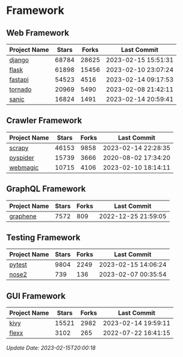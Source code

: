 # Framework

## Web Framework
| Project Name | Stars | Forks | Last Commit |
| ------------ | ----- | ----- | ----------- |
| [django](https://github.com/django/django) | 68784 | 28625 | 2023-02-15 15:51:31 |
| [flask](https://github.com/pallets/flask) | 61898 | 15456 | 2023-02-10 23:07:24 |
| [fastapi](https://github.com/tiangolo/fastapi) | 54523 | 4516 | 2023-02-14 09:17:53 |
| [tornado](https://github.com/tornadoweb/tornado) | 20969 | 5490 | 2023-02-08 21:42:11 |
| [sanic](https://github.com/sanic-org/sanic) | 16824 | 1491 | 2023-02-14 20:59:41 |

## Crawler Framework
| Project Name | Stars | Forks | Last Commit |
| ------------ | ----- | ----- | ----------- |
| [scrapy](https://github.com/scrapy/scrapy) | 46153 | 9858 | 2023-02-14 22:28:35 |
| [pyspider](https://github.com/binux/pyspider) | 15739 | 3666 | 2020-08-02 17:34:20 |
| [webmagic](https://github.com/code4craft/webmagic) | 10715 | 4106 | 2023-02-10 18:14:11 |

## GraphQL Framework
| Project Name | Stars | Forks | Last Commit |
| ------------ | ----- | ----- | ----------- |
| [graphene](https://github.com/graphql-python/graphene) | 7572 | 809 | 2022-12-25 21:59:05 |

## Testing Framework
| Project Name | Stars | Forks | Last Commit |
| ------------ | ----- | ----- | ----------- |
| [pytest](https://github.com/pytest-dev/pytest) | 9804 | 2249 | 2023-02-15 14:06:24 |
| [nose2](https://github.com/nose-devs/nose2) | 739 | 136 | 2023-02-07 00:35:54 |

## GUI Framework
| Project Name | Stars | Forks | Last Commit |
| ------------ | ----- | ----- | ----------- |
| [kivy](https://github.com/kivy/kivy) | 15521 | 2982 | 2023-02-14 19:59:11 |
| [flexx](https://github.com/flexxui/flexx) | 3102 | 265 | 2022-07-22 16:41:15 |

*Update Date: 2023-02-15T20:00:18*